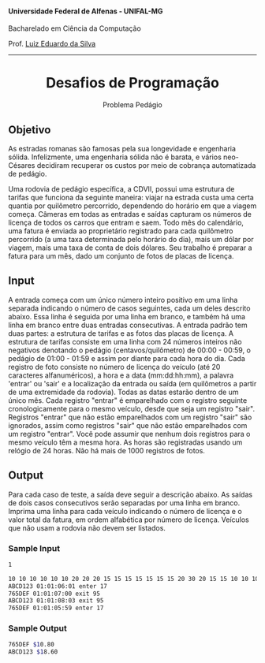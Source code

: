 #### Universidade Federal de Alfenas - UNIFAL-MG
Bacharelado em Ciência da Computação

Prof. [Luiz Eduardo da Silva](https://github.com/luizedsilva)

<hr>
<div align="center">
<h1>Desafios de Programação</h1>
    <p>Problema Pedágio</p>
</div>

## Objetivo

As estradas romanas são famosas pela sua longevidade e engenharia sólida. Infelizmente, uma engenharia sólida não é barata, e vários neo-Césares decidiram recuperar os custos por meio de cobrança automatizada de pedágio.

Uma rodovia de pedágio específica, a CDVII, possui uma estrutura de tarifas que funciona da seguinte maneira: viajar na estrada custa uma certa quantia por quilômetro percorrido, dependendo do horário em que a viagem começa. Câmeras em todas as entradas e saídas capturam os números de licença de todos os carros que entram e saem. Todo mês do calendário, uma fatura é enviada ao proprietário registrado para cada quilômetro percorrido (a uma taxa determinada pelo horário do dia), mais um dólar por viagem, mais uma taxa de conta de dois dólares. Seu trabalho é preparar a fatura para um mês, dado um conjunto de fotos de placas de licença.

## Input

A entrada começa com um único número inteiro positivo em uma linha separada indicando o número de casos seguintes, cada um deles descrito abaixo. Essa linha é seguida por uma linha em branco, e também há uma linha em branco entre duas entradas consecutivas.
A entrada padrão tem duas partes: a estrutura de tarifas e as fotos das placas de licença. 
A estrutura de tarifas consiste em uma linha com 24 números inteiros não negativos denotando o pedágio (centavos/quilômetro) de 00:00 - 00:59, o pedágio de 01:00 - 01:59 e assim por diante para cada hora do dia. 
Cada registro de foto consiste no número de licença do veículo (até 20 caracteres alfanuméricos), a hora e a data (mm:dd:hh:mm), a palavra 'entrar' ou 'sair' e a localização da entrada ou saída (em quilômetros a partir de uma extremidade da rodovia). Todas as datas estarão dentro de um único mês.
Cada registro "entrar" é emparelhado com o registro seguinte cronologicamente para o mesmo veículo, desde que seja um registro "sair". Registros "entrar" que não estão emparelhados com um registro "sair" são ignorados, assim como registros "sair" que não estão emparelhados com um registro "entrar". 
Você pode assumir que nenhum dois registros para o mesmo veículo têm a mesma hora. As horas são registradas usando um relógio de 24 horas. Não há mais de 1000 registros de fotos.

## Output
Para cada caso de teste, a saída deve seguir a descrição abaixo. As saídas de dois casos consecutivos serão separadas por uma linha em branco.
Imprima uma linha para cada veículo indicando o número de licença e o valor total da fatura, em ordem alfabética por número de licença. Veículos que não usam a rodovia não devem ser listados.

### Sample Input

```bash
1

10 10 10 10 10 10 20 20 20 15 15 15 15 15 15 15 20 30 20 15 15 10 10 10
ABCD123 01:01:06:01 enter 17
765DEF 01:01:07:00 exit 95
ABCD123 01:01:08:03 exit 95
765DEF 01:01:05:59 enter 17
```

### Sample Output

```bash
765DEF $10.80
ABCD123 $18.60

```
